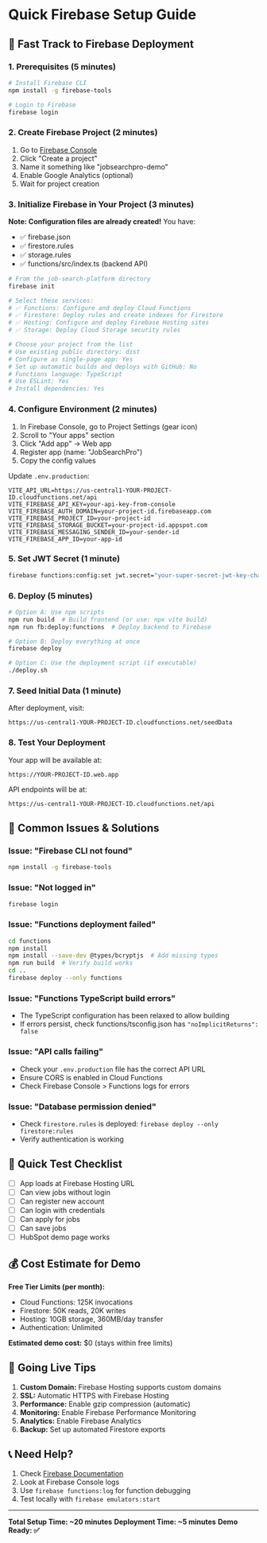 # Quick Firebase Setup Guide

## 🚀 Fast Track to Firebase Deployment

### 1. Prerequisites (5 minutes)

```bash
# Install Firebase CLI
npm install -g firebase-tools

# Login to Firebase
firebase login
```

### 2. Create Firebase Project (2 minutes)

1. Go to [Firebase Console](https://console.firebase.google.com)
2. Click "Create a project"
3. Name it something like "jobsearchpro-demo"
4. Enable Google Analytics (optional)
5. Wait for project creation

### 3. Initialize Firebase in Your Project (3 minutes)

**Note: Configuration files are already created!** You have:
- ✅ firebase.json
- ✅ firestore.rules  
- ✅ storage.rules
- ✅ functions/src/index.ts (backend API)

```bash
# From the job-search-platform directory
firebase init

# Select these services:
# ✅ Functions: Configure and deploy Cloud Functions
# ✅ Firestore: Deploy rules and create indexes for Firestore
# ✅ Hosting: Configure and deploy Firebase Hosting sites
# ✅ Storage: Deploy Cloud Storage security rules

# Choose your project from the list
# Use existing public directory: dist
# Configure as single-page app: Yes
# Set up automatic builds and deploys with GitHub: No
# Functions language: TypeScript
# Use ESLint: Yes
# Install dependencies: Yes
```

### 4. Configure Environment (2 minutes)

1. In Firebase Console, go to Project Settings (gear icon)
2. Scroll to "Your apps" section
3. Click "Add app" → Web app
4. Register app (name: "JobSearchPro")
5. Copy the config values

Update `.env.production`:
```env
VITE_API_URL=https://us-central1-YOUR-PROJECT-ID.cloudfunctions.net/api
VITE_FIREBASE_API_KEY=your-api-key-from-console
VITE_FIREBASE_AUTH_DOMAIN=your-project-id.firebaseapp.com
VITE_FIREBASE_PROJECT_ID=your-project-id
VITE_FIREBASE_STORAGE_BUCKET=your-project-id.appspot.com
VITE_FIREBASE_MESSAGING_SENDER_ID=your-sender-id
VITE_FIREBASE_APP_ID=your-app-id
```

### 5. Set JWT Secret (1 minute)

```bash
firebase functions:config:set jwt.secret="your-super-secret-jwt-key-change-this"
```

### 6. Deploy (5 minutes)

```bash
# Option A: Use npm scripts
npm run build  # Build frontend (or use: npx vite build)
npm run fb:deploy:functions  # Deploy backend to Firebase

# Option B: Deploy everything at once
firebase deploy

# Option C: Use the deployment script (if executable)
./deploy.sh
```

### 7. Seed Initial Data (1 minute)

After deployment, visit:
```
https://us-central1-YOUR-PROJECT-ID.cloudfunctions.net/seedData
```

### 8. Test Your Deployment

Your app will be available at:
```
https://YOUR-PROJECT-ID.web.app
```

API endpoints will be at:
```
https://us-central1-YOUR-PROJECT-ID.cloudfunctions.net/api
```

## 🔧 Common Issues & Solutions

### Issue: "Firebase CLI not found"
```bash
npm install -g firebase-tools
```

### Issue: "Not logged in"
```bash
firebase login
```

### Issue: "Functions deployment failed" 
```bash
cd functions
npm install
npm install --save-dev @types/bcryptjs  # Add missing types
npm run build  # Verify build works
cd ..
firebase deploy --only functions
```

### Issue: "Functions TypeScript build errors"
- The TypeScript configuration has been relaxed to allow building
- If errors persist, check functions/tsconfig.json has `"noImplicitReturns": false`

### Issue: "API calls failing"
- Check your `.env.production` file has the correct API URL
- Ensure CORS is enabled in Cloud Functions
- Check Firebase Console > Functions logs for errors

### Issue: "Database permission denied"
- Check `firestore.rules` is deployed: `firebase deploy --only firestore:rules`
- Verify authentication is working

## 🎯 Quick Test Checklist

- [ ] App loads at Firebase Hosting URL
- [ ] Can view jobs without login
- [ ] Can register new account
- [ ] Can login with credentials
- [ ] Can apply for jobs
- [ ] Can save jobs
- [ ] HubSpot demo page works

## 💰 Cost Estimate for Demo

**Free Tier Limits (per month):**
- Cloud Functions: 125K invocations
- Firestore: 50K reads, 20K writes
- Hosting: 10GB storage, 360MB/day transfer
- Authentication: Unlimited

**Estimated demo cost:** $0 (stays within free limits)

## 🚀 Going Live Tips

1. **Custom Domain:** Firebase Hosting supports custom domains
2. **SSL:** Automatic HTTPS with Firebase Hosting
3. **Performance:** Enable gzip compression (automatic)
4. **Monitoring:** Enable Firebase Performance Monitoring
5. **Analytics:** Enable Firebase Analytics
6. **Backup:** Set up automated Firestore exports

## 📞 Need Help?

1. Check [Firebase Documentation](https://firebase.google.com/docs)
2. Look at Firebase Console logs
3. Use `firebase functions:log` for function debugging
4. Test locally with `firebase emulators:start`

---

**Total Setup Time: ~20 minutes**
**Deployment Time: ~5 minutes**
**Demo Ready: ✅**